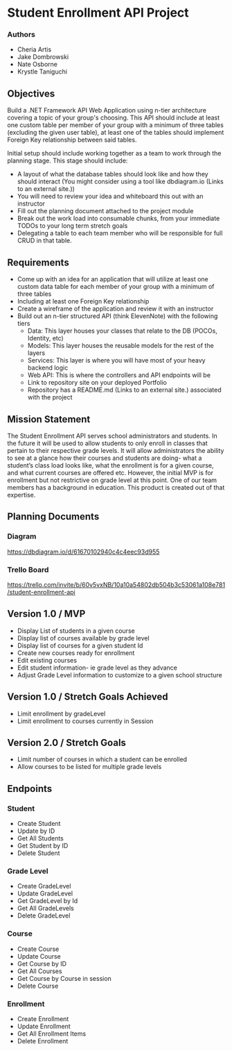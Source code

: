 # Student Enrollment API Project

### Authors
* Cheria Artis
* Jake Dombrowski
* Nate Osborne
* Krystle Taniguchi

## Objectives

Build a .NET Framework API Web Application using n-tier architecture covering a topic of your group's choosing.
This API should include at least one custom table per member of your group with a minimum of three tables (excluding the given user table), at least one of the tables should implement Foreign Key relationship between said tables.

Initial setup should include working together as a team to work through the planning stage. This stage should include:

* A layout of what the database tables should look like and how they should interact (You might consider using a tool like dbdiagram.io (Links to an external site.))
* You will need to review your idea and whiteboard this out with an instructor
* Fill out the planning document attached to the project module
* Break out the work load into consumable chunks, from your immediate TODOs to your long term stretch goals
* Delegating a table to each team member who will be responsible for full CRUD in that table.

## Requirements

* Come up with an idea for an application that will utilize at least one custom data table for each member of your group with a minimum of three tables
* Including at least one Foreign Key relationship
* Create a wireframe of the application and review it with an instructor
* Build out an n-tier structured API (think ElevenNote) with the following tiers
	* Data: This layer houses your classes that relate to the DB (POCOs, Identity, etc)
	* Models: This layer houses the reusable models for the rest of the layers
	* Services: This layer is where you will have most of your heavy backend logic
	* Web API: This is where the controllers and API endpoints will be
	* Link to repository site on your deployed Portfolio
	* Repository has a README.md (Links to an external site.) associated with the		project
 
## Mission Statement

The Student Enrollment API serves school administrators and students. In the future it will be used to allow students to only enroll in classes that pertain to their respective grade levels. It will allow administrators the ability to see at a glance how their courses and students are doing- what a student’s class load looks like, what the enrollment is for a given course, and what current courses are offered etc. However, the initial MVP is for enrollment but not restrictive on grade level at this point. One of our team members has a background in education. This product is created out of that expertise.

## Planning Documents

### Diagram

https://dbdiagram.io/d/61670102940c4c4eec93d955

### Trello Board

https://trello.com/invite/b/60v5vxNB/10a10a54802db504b3c53061a108e781/student-enrollment-api

## Version 1.0 / MVP

* Display List of students in a given course
* Display list of courses available by grade level
* Display list of courses for a given student Id
* Create new courses ready for enrollment
* Edit existing courses
* Edit student information- ie grade level as they advance
* Adjust Grade Level information to customize to a given school structure

## Version 1.0 / Stretch Goals Achieved

* Limit enrollment by gradeLevel
* Limit enrollment to courses currently in Session

## Version 2.0 / Stretch Goals

* Limit number of courses in which a student can be enrolled 
* Allow courses to be listed for multiple grade levels

## Endpoints

### Student

* Create Student
* Update by ID
* Get All Students
* Get Student by ID
* Delete Student

### Grade Level

* Create GradeLevel
* Update GradeLevel
* Get GradeLevel by Id
* Get All GradeLevels
* Delete GradeLevel

### Course

* Create Course
* Update Course
* Get Course by ID
* Get All Courses
* Get Course by Course in session
* Delete Course

### Enrollment

* Create Enrollment
* Update Enrollment
* Get All Enrollment Items
* Delete Enrollment
